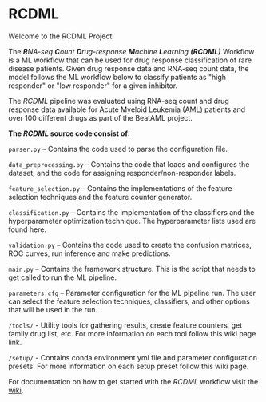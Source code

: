 # RCDML

Welcome to the RCDML Project!

The ***R**NA-seq **C**ount **D**rug-response **M**achine **L**earning **(RCDML)*** Workflow is a ML workflow that can be used for drug response classification of rare disease patients. Given drug response data and RNA-seq count data, the model follows the ML workflow below to classify patients as "high responder" or "low responder" for a given inhibitor.

The *RCDML* pipeline was evaluated using RNA-seq count and drug response data available for Acute Myeloid Leukemia (AML) patients and over 100 different drugs as part of the BeatAML project.

**The *RCDML* source code consist of:**

`parser.py` – Contains the code used to parse the configuration file. 

`data_preprocessing.py` – Contains the code that loads and configures the dataset, and the code for assigning responder/non-responder labels. 

`feature_selection.py` – Contains the implementations of the feature selection techniques and the feature counter generator. 

`classification.py` – Contains the implementation of the classifiers and the hyperparameter optimization technique. The hyperparameter lists used are found here.

`validation.py` – Contains the code used to create the confusion matrices, ROC curves, run inference and make predictions. 

`main.py` – Contains the framework structure. This is the script that needs to get called to run the ML pipeline. 

`parameters.cfg` – Parameter configuration for the ML pipeline run. The user can select the feature selection techniques, classifiers, and other options that will be used in the run. 

`/tools/` - Utility tools for gathering results, create feature counters, get family drug list, etc. For more information on each tool follow this wiki page link.

`/setup/` - Contains conda environment yml file and parameter configuration presets. For more information on each setup preset follow this wiki page.


For documentation on how to get started with the *RCDML* workflow visit the [wiki](https://github.com/UD-CRPL/RCDML/wiki).
